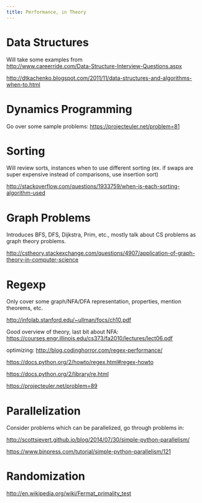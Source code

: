 ```yaml
---
title: Performance, in Theory
---
```

# Data Structures

Will take some examples from  
http://www.careerride.com/Data-Structure-Interview-Questions.aspx

http://dtkachenko.blogspot.com/2011/11/data-structures-and-algorithms-when-to.html

# Dynamics Programming

Go over some sample problems: https://projecteuler.net/problem=81

# Sorting

Will review sorts, instances when to use different sorting (ex. if swaps are super expensive instead of comparisons, use insertion sort)

http://stackoverflow.com/questions/1933759/when-is-each-sorting-algorithm-used

# Graph Problems

Introduces BFS, DFS, Dijkstra, Prim, etc., mostly talk about CS problems as graph theory problems.

http://cstheory.stackexchange.com/questions/4907/application-of-graph-theory-in-computer-science

# Regexp

Only cover some graph/NFA/DFA representation, properties, mention theorems, etc.

http://infolab.stanford.edu/~ullman/focs/ch10.pdf

Good overview of theory, last bit about NFA: https://courses.engr.illinois.edu/cs373/fa2010/lectures/lect06.pdf

optimizing: http://blog.codinghorror.com/regex-performance/

https://docs.python.org/2/howto/regex.html#regex-howto

https://docs.python.org/2/library/re.html

https://projecteuler.net/problem=89

# Parallelization

Consider problems which can be parallelized, go through problems in:

http://scottsievert.github.io/blog/2014/07/30/simple-python-parallelism/

https://www.binpress.com/tutorial/simple-python-parallelism/121

# Randomization

http://en.wikipedia.org/wiki/Fermat_primality_test
